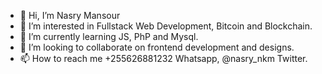 - 👋 Hi, I’m Nasry Mansour
- 👀 I’m interested in Fullstack Web Development, Bitcoin and Blockchain.
- 🌱 I’m currently learning JS, PhP and Mysql.
- 💞️ I’m looking to collaborate on frontend development and designs.
- 📫 How to reach me +255626881232 Whatsapp, @nasry_nkm Twitter.

<!---
nasrynkm/nasrynkm is a ✨ special ✨ repository because its `README.md` (this file) appears on your GitHub profile.
You can click the Preview link to take a look at your changes.
--->
